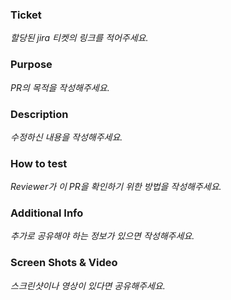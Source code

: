 ### Ticket

_할당된 jira 티켓의 링크를 적어주세요._

### Purpose

_PR의 목적을 작성해주세요._

### Description

_수정하신 내용을 작성해주세요._

### How to test

_Reviewer가 이 PR을 확인하기 위한 방법을 작성해주세요._

### Additional Info

_추가로 공유해야 하는 정보가 있으면 작성해주세요._

### Screen Shots & Video

_스크린샷이나 영상이 있다면 공유해주세요._